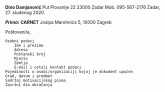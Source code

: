 **Dino Damjanović**
Put Plovanije 22
23000 Zadar
Mob. 095-567-2176
Zadar, 27. studenog 2020.

***Prima:***
**CARNET**
Josipa Marohnića 5, 10000 Zagreb 

Poštovani/a,

    Osobni podaci
        Ime i prezime
        Adresa
        Poštanski broj
        Mjesto
        Zemlja
        E-mail i ostali kontakt podaci
    Pojedinosti o osobi/organizaciji kojoj je dokument upućen
    Grad, datum i predmet
    Sadržaj motivacijskog pisma
    Završni dio obraćanja
